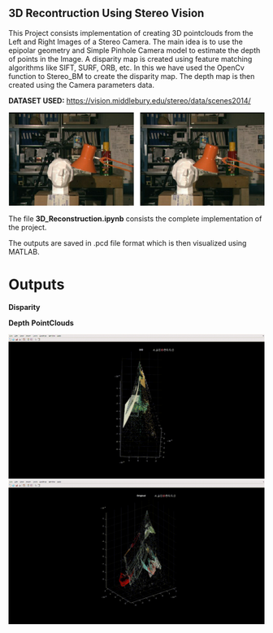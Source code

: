 ## 3D Recontruction Using Stereo Vision
This Project consists implementation of creating 3D pointclouds from the Left and Right Images of a Stereo Camera.
The main idea is to use the epipolar geometry and Simple Pinhole Camera model to estimate the depth of points in the Image.
A disparity map is created using feature matching algorithms like SIFT, SURF, ORB, etc. In this we have used the OpenCv function to Stereo_BM to create the disparity map.
The depth map is then created using the Camera parameters data.

**DATASET USED:**
https://vision.middlebury.edu/stereo/data/scenes2014/

![Dataset Sample](https://github.com/Aadiv1999/reconstruct_3D/blob/main/outputs/stereo%20pair.png)

The file **3D_Reconstruction.ipynb** consists the complete implementation of the project.

The outputs are saved in .pcd file format which is then visualized using MATLAB.

# Outputs
**Disparity** 
<!-- ![disp1]() -->
**Depth**
**PointClouds**

![output1](https://github.com/Aadiv1999/reconstruct_3D/blob/main/images/reconstruct1.gif)
![output2](https://github.com/Aadiv1999/reconstruct_3D/blob/main/images/reconstruct2.gif)

